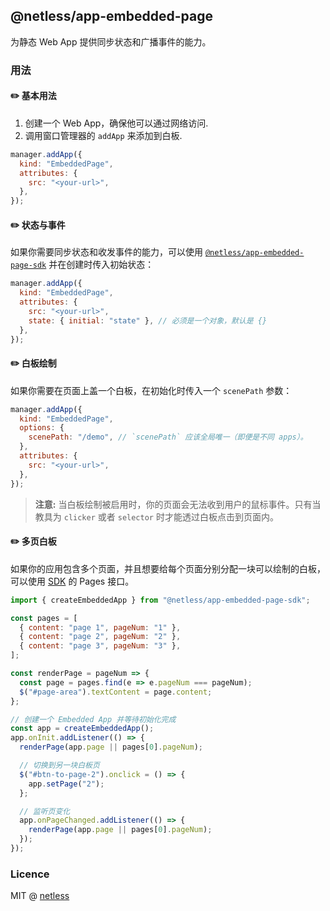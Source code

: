 ## @netless/app-embedded-page

为静态 Web App 提供同步状态和广播事件的能力。

### 用法

#### ✏️ 基本用法

1. 创建一个 Web App，确保他可以通过网络访问.
2. 调用窗口管理器的 `addApp` 来添加到白板.

```js
manager.addApp({
  kind: "EmbeddedPage",
  attributes: {
    src: "<your-url>",
  },
});
```

#### ✏️ 状态与事件

如果你需要同步状态和收发事件的能力，可以使用 [`@netless/app-embedded-page-sdk`](https://github.com/netless-io/netless-app/tree/master/packages/app-embedded-page-sdk) 并在创建时传入初始状态：

```js
manager.addApp({
  kind: "EmbeddedPage",
  attributes: {
    src: "<your-url>",
    state: { initial: "state" }, // 必须是一个对象，默认是 {}
  },
});
```

#### ✏️ 白板绘制

如果你需要在页面上盖一个白板，在初始化时传入一个 `scenePath` 参数：

```js
manager.addApp({
  kind: "EmbeddedPage",
  options: {
    scenePath: "/demo", // `scenePath` 应该全局唯一（即便是不同 apps）。
  },
  attributes: {
    src: "<your-url>",
  },
});
```

> **注意:** 当白板绘制被启用时，你的页面会无法收到用户的鼠标事件。只有当教具为 `clicker` 或者 `selector` 时才能透过白板点击到页面内。

#### ✏️ 多页白板

如果你的应用包含多个页面，并且想要给每个页面分别分配一块可以绘制的白板，可以使用 [SDK](https://github.com/netless-io/netless-app/tree/master/packages/app-embedded-page-sdk) 的 Pages 接口。

```js
import { createEmbeddedApp } from "@netless/app-embedded-page-sdk";

const pages = [
  { content: "page 1", pageNum: "1" },
  { content: "page 2", pageNum: "2" },
  { content: "page 3", pageNum: "3" },
];

const renderPage = pageNum => {
  const page = pages.find(e => e.pageNum === pageNum);
  $("#page-area").textContent = page.content;
};

// 创建一个 Embedded App 并等待初始化完成
const app = createEmbeddedApp();
app.onInit.addListener(() => {
  renderPage(app.page || pages[0].pageNum);

  // 切换到另一块白板页
  $("#btn-to-page-2").onclick = () => {
    app.setPage("2");
  };

  // 监听页变化
  app.onPageChanged.addListener(() => {
    renderPage(app.page || pages[0].pageNum);
  });
});
```

### Licence

MIT @ [netless](https://github.com/netless-io)
